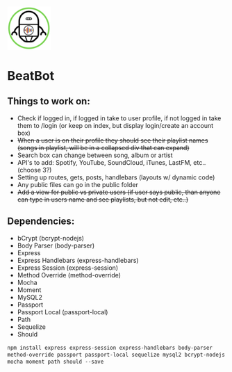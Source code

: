 # <p align="center" text-align="center">
  <img width="100" src="https://raw.githubusercontent.com/sahanabalram/BeatBot/master/public/images/BeatBot-Logo.PNG" alt="BeatBot - Logo"><br>
  # BeatBot
</p>

## Things to work on:
- Check if logged in, if logged in take to user profile, if not logged in take them to /login (or keep on index, but display login/create an account box)
- ~~When a user is on their profile they should see their playlist names (songs in playlist, will be in a collapsed div that can expand)~~
- Search box can change between song, album or artist
- API's to add: Spotify, YouTube, SoundCloud, iTunes, LastFM, etc.. (choose 3?)
- Setting up routes, gets, posts, handlebars (layouts w/ dynamic code)
- Any public files can go in the public folder
- ~~Add a view for public vs private users (if user says public, than anyone can type in users name and see playlists, but not edit, etc..)~~

## Dependencies:
- bCrypt (bcrypt-nodejs)
- Body Parser (body-parser)
- Express
- Express Handlebars (express-handlebars)
- Express Session (express-session)
- Method Override (method-override)
- Mocha
- Moment
- MySQL2
- Passport
- Passport Local (passport-local)
- Path
- Sequelize
- Should

```
npm install express express-session express-handlebars body-parser method-override passport passport-local sequelize mysql2 bcrypt-nodejs mocha moment path should --save
```

